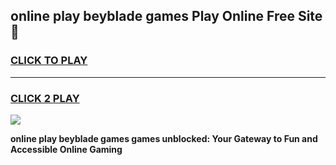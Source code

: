 
## online play beyblade games Play Online Free Site 👋
<h3>
<a href="https://download.freeplayer.one?title=online_play_beyblade_games&ref=21F">CLICK TO PLAY</a></h3>
<hr>

<h3>
<a href="https://download.freeplayer.one?title=online_play_beyblade_games&ref=21F">CLICK 2 PLAY</a>
  
</h3>

<a href="https://download.freeplayer.one?title=online_play_beyblade_games&ref=21F"><img src="https://cdnb.artstation.com/p/assets/images/images/032/539/853/original/anto-thomas-button-gif.gif"></a>


**online play beyblade games games unblocked: Your Gateway to Fun and Accessible Online Gaming**
